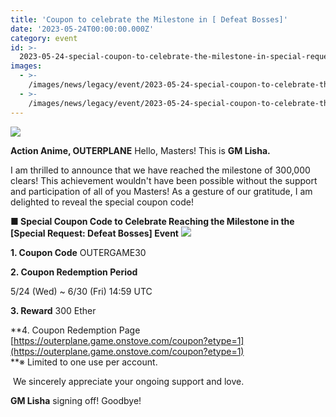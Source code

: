 ```yaml
---
title: 'Coupon to celebrate the Milestone in [ Defeat Bosses]'
date: '2023-05-24T00:00:00.000Z'
category: event
id: >-
  2023-05-24-special-coupon-to-celebrate-the-milestone-in-special-request-defeat-bosses
images:
  - >-
    /images/news/legacy/event/2023-05-24-special-coupon-to-celebrate-the-milestone-in-special-request-defeat-bosses/2d62aee367794d7ebcac5b08fafcaac1.webp
  - >-
    /images/news/legacy/event/2023-05-24-special-coupon-to-celebrate-the-milestone-in-special-request-defeat-bosses/1c81ed0b5e4a45df99c0696fc3c3a524.webp
---
```


![](/images/news/legacy/event/2023-05-24-special-coupon-to-celebrate-the-milestone-in-special-request-defeat-bosses/2d62aee367794d7ebcac5b08fafcaac1.webp)

**Action Anime, OUTERPLANE** Hello, Masters! This is **GM Lisha.**  
  
I am thrilled to announce that we have reached the milestone of 300,000 clears! This achievement wouldn't have been possible without the support and participation of all of you Masters! As a gesture of our gratitude, I am delighted to reveal the special coupon code! 

**■ Special Coupon Code to Celebrate Reaching the Milestone in the \[Special Request: Defeat Bosses\] Event** ![](/images/news/legacy/event/2023-05-24-special-coupon-to-celebrate-the-milestone-in-special-request-defeat-bosses/1c81ed0b5e4a45df99c0696fc3c3a524.webp)

**1\. Coupon Code** OUTERGAME30  
  
**2\. Coupon Redemption Period**

5/24 (Wed) ~ 6/30 (Fri) 14:59 UTC  
  
**3\. Reward** 300 Ether  
  
**4\. Coupon Redemption Page  
[https://outerplane.game.onstove.com/coupon?etype=1](https://outerplane.game.onstove.com/coupon?etype=1)  
**※ Limited to one use per account.

  
 We sincerely appreciate your ongoing support and love.

**GM Lisha** signing off! Goodbye!
